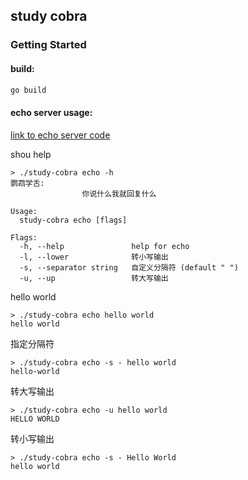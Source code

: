 study cobra
---

### Getting Started

#### build:

```sh
go build
```

#### echo server usage:

[link to echo server code](https://github.com/Nailcui/study-cobra/blob/master/cmd/echo.go)

shou help
```
> ./study-cobra echo -h
鹦鹉学舌:
                你说什么我就回复什么

Usage:
  study-cobra echo [flags]

Flags:
  -h, --help               help for echo
  -l, --lower              转小写输出
  -s, --separator string   自定义分隔符 (default " ")
  -u, --up                 转大写输出
```

hello world
```
> ./study-cobra echo hello world
hello world
```

指定分隔符
```
> ./study-cobra echo -s - hello world
hello-world
```

转大写输出
```
> ./study-cobra echo -u hello world
HELLO WORLD
```

转小写输出
```
> ./study-cobra echo -s - Hello World
hello world
```
